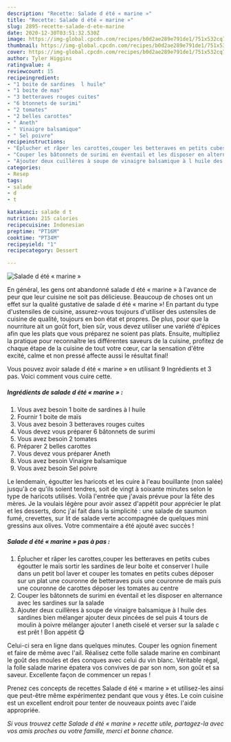 ```yaml
---
description: "Recette: Salade d été « marine »"
title: "Recette: Salade d été « marine »"
slug: 2895-recette-salade-d-ete-marine
date: 2020-12-30T03:51:32.530Z
image: https://img-global.cpcdn.com/recipes/b0d2ae289e791de1/751x532cq70/salade-d-ete-marine-photo-principale-de-la-recette.jpg
thumbnail: https://img-global.cpcdn.com/recipes/b0d2ae289e791de1/751x532cq70/salade-d-ete-marine-photo-principale-de-la-recette.jpg
cover: https://img-global.cpcdn.com/recipes/b0d2ae289e791de1/751x532cq70/salade-d-ete-marine-photo-principale-de-la-recette.jpg
author: Tyler Higgins
ratingvalue: 4
reviewcount: 15
recipeingredient:
- "1 boite de sardines  l huile"
- "1 boite de mas"
- "3 betteraves rouges cuites"
- "6 btonnets de surimi"
- "2 tomates"
- "2 belles carottes"
- " Aneth"
- " Vinaigre balsamique"
- " Sel poivre"
recipeinstructions:
- "Éplucher et râper les carottes,couper les betteraves en petits cubes égoutter le maïs sortir les sardines de leur boite et conserver l huile dans un petit bol laver et couper les tomates en petits cubes déposer sur un plat une couronne de betteraves puis une couronne de maïs puis une couronne de carottes déposer les tomates au centre"
- "Couper les bâtonnets de surimi en éventail et les disposer en alternance avec les sardines sur la salade"
- "Ajouter deux cuillères à soupe de vinaigre balsamique à l huile des sardines bien mélanger ajouter deux pincées de sel puis 4 tours de moulin à poivre mélanger ajouter l aneth ciselé et verser sur la salade c est prêt ! Bon appétit 😋"
categories:
- Resep
tags:
- salade
- d
- t

katakunci: salade d t 
nutrition: 215 calories
recipecuisine: Indonesian
preptime: "PT16M"
cooktime: "PT34M"
recipeyield: "1"
recipecategory: Dessert

---
```



![Salade d été « marine »](https://img-global.cpcdn.com/recipes/b0d2ae289e791de1/751x532cq70/salade-d-ete-marine-photo-principale-de-la-recette.jpg)

En général, les gens ont abandonné salade d été « marine » à l'avance de peur que leur cuisine ne soit pas délicieuse. Beaucoup de choses ont un effet sur la qualité gustative de salade d été « marine »! En partant du type d'ustensiles de cuisine, assurez-vous toujours d'utiliser des ustensiles de cuisine de qualité, toujours en bon état et propres. De plus, pour que la nourriture ait un goût fort, bien sûr, vous devez utiliser une variété d'épices afin que les plats que vous préparez ne soient pas plats. Ensuite, multipliez la pratique pour reconnaître les différentes saveurs de la cuisine, profitez de chaque étape de la cuisine de tout votre cœur, car la sensation d'être excité, calme et non pressé affecte aussi le résultat final!

<!--inarticleads1-->

Vous pouvez avoir salade d été « marine » en utilisant 9 Ingrédients et 3 pas. Voici comment vous cuire cette.

##### Ingrédients de salade d été « marine » :

1. Vous avez besoin 1 boite de sardines à l huile
1. Fournir 1 boite de maïs
1. Vous avez besoin 3 betteraves rouges cuites
1. Vous devez vous préparer 6 bâtonnets de surimi
1. Vous avez besoin 2 tomates
1. Préparer 2 belles carottes
1. Vous devez vous préparer  Aneth
1. Vous avez besoin  Vinaigre balsamique
1. Vous avez besoin  Sel poivre


Le lendemain, égoutter les haricots et les cuire à l&#39;eau bouillante (non salée) jusqu&#39;à ce qu&#39;ils soient tendres, soit de vingt à soixante minutes selon le type de haricots utilisés. Voilà l&#39;entrée que j&#39;avais prévue pour la fête des mères. Je la voulais légère pour avoir assez d&#39;appétit pour apprécier le plat et les desserts, donc j&#39;ai fait dans la simplicité : une salade de saumon fumé, crevettes, sur lit de salade verte accompagnée de quelques mini gressins aux olives. Votre commentaire a été ajouté avec succès ! 

<!--inarticleads2-->

##### Salade d été « marine » pas à pas :

1. Éplucher et râper les carottes,couper les betteraves en petits cubes égoutter le maïs sortir les sardines de leur boite et conserver l huile dans un petit bol laver et couper les tomates en petits cubes déposer sur un plat une couronne de betteraves puis une couronne de maïs puis une couronne de carottes déposer les tomates au centre
1. Couper les bâtonnets de surimi en éventail et les disposer en alternance avec les sardines sur la salade
1. Ajouter deux cuillères à soupe de vinaigre balsamique à l huile des sardines bien mélanger ajouter deux pincées de sel puis 4 tours de moulin à poivre mélanger ajouter l aneth ciselé et verser sur la salade c est prêt ! Bon appétit 😋


Celui-ci sera en ligne dans quelques minutes. Couper les ognion finement et faire de même avec l&#39;ail. Réalisez cette folle salade marine en combinant le goût des moules et des conques avec celui du vin blanc. Véritable régal, la folle salade marine épatera vos convives de par son nom, son goût et sa saveur. Excellente façon de commencer un repas ! 

<!--inarticleads1-->

<p>
Prenez ces concepts de recettes Salade d été « marine » et utilisez-les ainsi que peut-être même expérimentez pendant que vous y êtes. Le coin cuisine est un excellent endroit pour tenter de nouveaux points avec l'aide appropriée.
</p>

<p>
<i>Si vous trouvez cette Salade d été « marine » recette utile, partagez-la avec vos amis proches ou votre famille, merci et bonne chance.</i>
</p>
